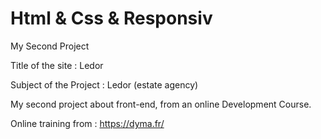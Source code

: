 # Html & Css & Responsiv

My Second Project 

Title of the site : Ledor

Subject of the Project : Ledor (estate agency)


My second project about front-end, from an online Development Course. 


Online training from : https://dyma.fr/
